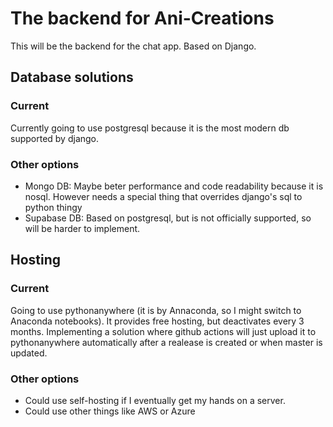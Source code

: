 # The backend for Ani-Creations
This will be the backend for the chat app. Based on Django.

## Database solutions

### Current
Currently going to use postgresql because it is the most modern db supported by django. 

### Other options
* Mongo DB: Maybe beter performance and code readability because it is nosql. However needs a special thing that overrides django's sql to python thingy
* Supabase DB: Based on postgresql, but is not officially supported, so will be harder to implement.

## Hosting 

### Current
Going to use pythonanywhere (it is by Annaconda, so I might switch to Anaconda notebooks). It provides free hosting, but deactivates every 3 months. 
Implementing a solution where github actions will just upload it to pythonanywhere automatically after a realease is created or when master is updated. 

### Other options
* Could use self-hosting if I eventually get my hands on a server.
* Could use other things like AWS or Azure
